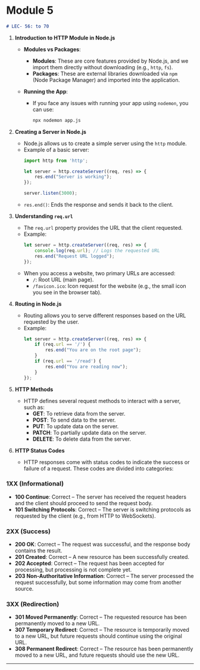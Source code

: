 # Module 5 
```markdown
# LEC- 56: to 70
```

1. **Introduction to HTTP Module in Node.js**

   - **Modules vs Packages**:
     - **Modules**: These are core features provided by Node.js, and we import them directly without downloading (e.g., `http`, `fs`).
     - **Packages**: These are external libraries downloaded via `npm` (Node Package Manager) and imported into the application.

   - **Running the App**:
     - If you face any issues with running your app using `nodemon`, you can use:
       ```bash
       npx nodemon app.js
       ```

2. **Creating a Server in Node.js**
   - Node.js allows us to create a simple server using the `http` module.
   - Example of a basic server:
     ```javascript
     import http from 'http';

     let server = http.createServer((req, res) => {
         res.end("Server is working");
     });

     server.listen(3000);
     ```
   - `res.end()`: Ends the response and sends it back to the client.

3. **Understanding `req.url`**
   - The `req.url` property provides the URL that the client requested.
   - Example:
     ```javascript
     let server = http.createServer((req, res) => {
         console.log(req.url); // Logs the requested URL
         res.end("Request URL logged");
     });
     ```
   - When you access a website, two primary URLs are accessed:
     - `/`: Root URL (main page).
     - `/favicon.ico`: Icon request for the website (e.g., the small icon you see in the browser tab).

4. **Routing in Node.js**
   - Routing allows you to serve different responses based on the URL requested by the user.
   - Example:
     ```javascript
     let server = http.createServer((req, res) => {
         if (req.url == '/') {
             res.end("You are on the root page");
         }
         if (req.url == '/read') {
             res.end("You are reading now");
         }
     });
     ```

5. **HTTP Methods**
   - HTTP defines several request methods to interact with a server, such as:
     - **GET**: To retrieve data from the server.
     - **POST**: To send data to the server.
     - **PUT**: To update data on the server.
     - **PATCH**: To partially update data on the server.
     - **DELETE**: To delete data from the server.

6. **HTTP Status Codes**
   - HTTP responses come with status codes to indicate the success or failure of a request. These codes are divided into categories:

### 1XX (Informational)
- **100 Continue**: Correct – The server has received the request headers and the client should proceed to send the request body.
- **101 Switching Protocols**: Correct – The server is switching protocols as requested by the client (e.g., from HTTP to WebSockets).

### 2XX (Success)
- **200 OK**: Correct – The request was successful, and the response body contains the result.
- **201 Created**: Correct – A new resource has been successfully created.
- **202 Accepted**: Correct – The request has been accepted for processing, but processing is not complete yet.
- **203 Non-Authoritative Information**: Correct – The server processed the request successfully, but some information may come from another source.

### 3XX (Redirection)
- **301 Moved Permanently**: Correct – The requested resource has been permanently moved to a new URL.
- **307 Temporary Redirect**: Correct – The resource is temporarily moved to a new URL, but future requests should continue using the original URL.
- **308 Permanent Redirect**: Correct – The resource has been permanently moved to a new URL, and future requests should use the new URL.

---
